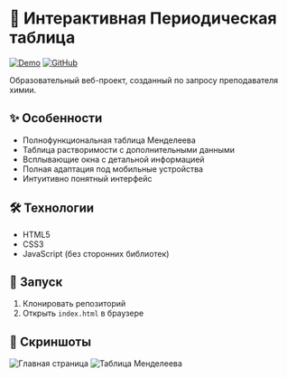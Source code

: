 # 🧪 Интерактивная Периодическая таблица

[![Demo](https://img.shields.io/badge/Live-Demo-green?style=for-the-badge)](https://diberlog.github.io/periodic-table)
[![GitHub](https://img.shields.io/badge/View-GitHub-black?style=for-the-badge)](https://github.com/DIBERLOG/periodic-table)

Образовательный веб-проект, созданный по запросу преподавателя химии.

## ✨ Особенности
- Полнофункциональная таблица Менделеева
- Таблица растворимости с дополнительными данными
- Всплывающие окна с детальной информацией
- Полная адаптация под мобильные устройства
- Интуитивно понятный интерфейс

## 🛠 Технологии
- HTML5
- CSS3
- JavaScript (без сторонних библиотек)

## 🚀 Запуск
1. Клонировать репозиторий
2. Открыть `index.html` в браузере

## 📸 Скриншоты
![Главная страница](screenshots/main.png)
![Таблица Менделеева](screenshots/table.png)
